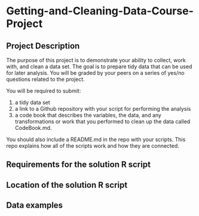 # Getting-and-Cleaning-Data-Course-Project

## Project Description
The purpose of this project is to demonstrate your ability to collect, work with, and clean a data set. The goal is to prepare tidy data that can be used for later analysis. You will be graded by your peers on a series of yes/no questions related to the project. 

You will be required to submit: 
1) a tidy data set 
2) a link to a Github repository with your script for performing the analysis
3) a code book that describes the variables, the data, and any transformations or work that you performed to clean up the data called CodeBook.md. 

You should also include a README.md in the repo with your scripts. This repo explains how all of the scripts work and how they are connected.  

## Requirements for the solution R script

## Location of the solution R script

## Data examples
